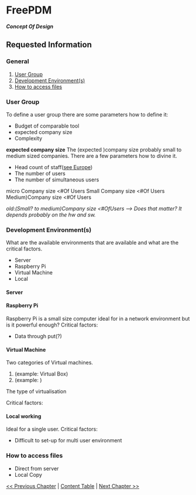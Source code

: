 # FreePDM
***Concept Of Design***

## Requested Information

### General

1. [User Group](#user-group)
2. [Development Environment(s)](#development-environments)
3. [How to access files](#how-to-access-files)

### User Group

To define a user group there are some parameters how to define it:

- Budget of comparable tool
- expected company size
- Complexity

**expected company size** 
The (expected )company size probably small to medium sized companies. There are a few parameters how to divine it.

- Head count of staff([see Europe](https://en.wikipedia.org/wiki/Small_and_medium-sized_enterprises))
- The number of users
- The number of simultaneous users

micro Company size <#Of Users 
Small Company size <#Of Users 
Medium)Company size <#Of Users

_old:(Small? to medium)Company size <#OfUsers --> Does that matter? It depends probably on the hw and sw._
<!-- Yes that matters the size of the company say also something about the quality / complexity of it's hardware and software -->

### Development Environment(s)

What are the available environments that are available and what are the critical factors.

- Server
- Raspberry Pi
- Virtual Machine
- Local 

#### Server

#### Raspberry Pi
Raspberry Pi is a small size computer ideal for in a network environment but is it powerful enough?
Critical factors:

- Data through put(?)


#### Virtual Machine
Two categories of Virtual machines.

1. (example: Virtual Box)
2. (example: )

The type of virtualisation 

Critical factors: 


#### Local working
Ideal for a single user. 
Critical factors: 

- Difficult to set-up for multi user environment

### How to access files


- Direct from server
- Local Copy

[<< Previous Chapter](README.md) | [Content Table](README.md) | [Next Chapter >>](FreePDM_02-Workflows.md)



